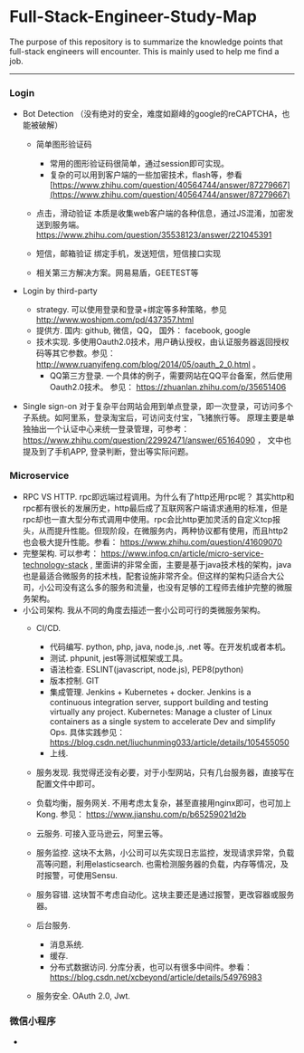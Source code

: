 # Full-Stack-Engineer-Study-Map
The purpose of this repository is to summarize the knowledge points that full-stack engineers will encounter. This is mainly used to help me find a job.

---
### Login
* Bot Detection （没有绝对的安全，难度如巅峰的google的reCAPTCHA，也能被破解）
  * 简单图形验证码 
    * 常用的图形验证码很简单，通过session即可实现。
    * 复杂的可以用到客户端的一些加密技术，flash等，参看 [https://www.zhihu.com/question/40564744/answer/87279667](https://www.zhihu.com/question/40564744/answer/87279667)
    
  * 点击，滑动验证 本质是收集web客户端的各种信息，通过JS混淆，加密发送到服务端。https://www.zhihu.com/question/35538123/answer/221045391
  * 短信，邮箱验证  绑定手机，发送短信，短信接口实现
  * 相关第三方解决方案。网易易盾，GEETEST等

* Login by third-party
  * strategy. 可以使用登录和登录+绑定等多种策略，参见 http://www.woshipm.com/pd/437357.html
  * 提供方. 国内: github, 微信，QQ， 国外： facebook, google
  * 技术实现. 多使用Oauth2.0技术，用户确认授权，由认证服务器返回授权码等其它参数。参见： http://www.ruanyifeng.com/blog/2014/05/oauth_2_0.html 。
    * QQ第三方登录. 一个具体的例子，需要网站在QQ平台备案，然后使用Oauth2.0技术。 参见： https://zhuanlan.zhihu.com/p/35651406

* Single sign-on 对于复杂平台网站会用到单点登录，即一次登录，可访问多个子系统。如阿里系，登录淘宝后，可访问支付宝，飞猪旅行等。 原理主要是单独抽出一个认证中心来统一登录管理，可参考： https://www.zhihu.com/question/22992471/answer/65164090 ， 文中也提及到了手机APP, 登录判断，登出等实际问题。

### Microservice
* RPC VS HTTP. rpc即远端过程调用。为什么有了http还用rpc呢？ 其实http和rpc都有很长的发展历史，http最后成了互联网客户端请求通用的标准，但是rpc却也一直大型分布式调用中使用。rpc会比http更加灵活的自定义tcp报头，从而提升性能。但现阶段，在微服务内，两种协议都有使用，而且http2也会极大提升性能。参看： https://www.zhihu.com/question/41609070
* 完整架构. 可以参考： https://www.infoq.cn/article/micro-service-technology-stack , 里面讲的非常全面，主要是基于java技术栈的架构，java也是最适合微服务的技术栈，配套设施非常齐全。但这样的架构只适合大公司，小公司没有这么多的服务和流量，也没有足够的工程师去维护完整的微服务架构。
* 小公司架构. 我从不同的角度去描述一套小公司可行的类微服务架构。
  * CI/CD. 
    * 代码编写. python, php, java, node.js, .net 等。在开发机或者本机。
    * 测试. phpunit, jest等测试框架或工具。
    * 语法检查. ESLINT(javascript, node.js), PEP8(python)
    * 版本控制. GIT
    * 集成管理. Jenkins + Kubernetes + docker. Jenkins is a continuous integration server, support building and testing virtually any project. Kubernetes: Manage a cluster of Linux containers as a single system to accelerate Dev and simplify Ops. 具体实践参见： https://blog.csdn.net/liuchunming033/article/details/105455050 
    * 上线. 

  * 服务发现. 我觉得还没有必要，对于小型网站，只有几台服务器，直接写在配置文件中即可。
  * 负载均衡，服务网关. 不用考虑太复杂，甚至直接用nginx即可，也可加上Kong. 参见： https://www.jianshu.com/p/b65259021d2b 
  * 云服务. 可接入亚马逊云，阿里云等。
  * 服务监控. 这块不太熟，小公司可以先实现日志监控，发现请求异常，负载高等问题，利用elasticsearch. 也需检测服务器的负载，内存等情况，及时报警，可使用Sensu. 
  * 服务容错. 这块暂不考虑自动化。这块主要还是通过报警，更改容器或服务器。
  * 后台服务.
    * 消息系统.
    * 缓存. 
    * 分布式数据访问. 分库分表，也可以有很多中间件。参看： https://blog.csdn.net/xcbeyond/article/details/54976983
  * 服务安全.  OAuth 2.0, Jwt. 

### 微信小程序
  *  
